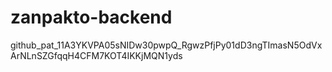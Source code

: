 # zanpakto-backend

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
